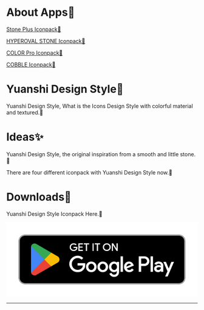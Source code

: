 # About Apps🎁

[Stone Plus Iconpack💎](https://github.com/Creative-COLOR-Design/COLOR-STONE-Iconpack/blob/main/README_Stone_Plus.md)

[HYPEROVAL STONE Iconpack💎](https://github.com/Creative-COLOR-Design/COLOR-STONE-Iconpack/blob/main/README_HYPEROVAL.md)

[COLOR Pro Iconpack💎](https://github.com/Creative-COLOR-Design/COLOR-STONE-Iconpack/blob/main/README_COLOR_Pro.md)

[COBBLE Iconpack💎](https://github.com/Creative-COLOR-Design/COLOR-STONE-Iconpack/blob/main/README_COBBLE.md)



# Yuanshi Design Style💎
Yuanshi Design Style, What is the Icons Design Style with colorful material and textured.🎨

# Ideas✨
Yuanshi Design Style, the original inspiration from a smooth and little stone. 🎉

There are four different iconpack with Yuanshi Design Style now.🎁







# Downloads🎨
Yuanshi Design Style Iconpack Here.💎

[![Google Play](https://github.com/Creative-COLOR-Design/COLOR/raw/main/sample/art/promo/google-play-badge.png)](https://play.google.com/store/apps/details?id=com.ga.iconpack.stoneplus)



---
